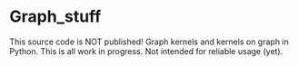 Graph_stuff
===========

This source code is NOT published!  Graph kernels and kernels on graph in Python. This is all work in progress. Not intended for reliable usage (yet).
